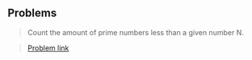 ##  Problems

> Count the amount of prime numbers less than a given number N.

> [Problem link](https://leetcode.com/problems/count-primes/)